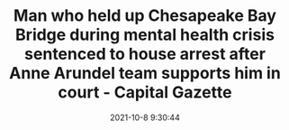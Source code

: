 ---
"title": "Man who held up Chesapeake Bay Bridge during mental health crisis sentenced to house arrest after Anne Arundel team supports him in court - Capital Gazette"
"date": "2021-10-8 9:30:44"
"feed_name": "GOOGLENEWSCONSTRUCTION"
"feed_website": "https://news.google.com/search?q=construction%2Bincident&hl=en-US&gl=US&ceid=US:en"
"feed_rss": "https://news.google.com/rss/search?q=construction%2Bincident&hl=en-US&gl=US&ceid=US:en"
"link": "https://www.capitalgazette.com/news/ac-cn-bay-bridge-stand-off-mental-health-police-20211008-lgr6bjyh5jdyjguoeh4nkkgthy-story.html"
"source": "{'href': 'https://www.capitalgazette.com', 'title': 'Capital Gazette'}"
"file": "_posts/2021-1-1-b23f295620a12d74ba32983cc73a1a231425fb39.md"
"accident": "0"
"drilling": "0"
"dead": "0"
"injured": "0"
"arrested": "0"
"place": "unknown place"
"where": "unknown site"
"causes": "unknown"
"place_uri": "unknown place"
---